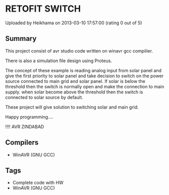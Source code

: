 # RETOFIT SWITCH

Uploaded by Heikhama on 2013-03-10 17:57:00 (rating 0 out of 5)

## Summary

This project consist of avr studio code written on winavr gcc compilier.  

There is also a simulation file design using Proteus.


The concept of these example is reading analog input from solar panel and give the first priority to solar panel and take decision to switch on the power source connected to main grid and solar panel. If solar is below the threshold then the switch is normally open and make the connection to main supply. when solar become above the threshold then the switch is connected to solar source by default.


These project will give solution to switching solar and main grid.


Happy programming....  

!!!! AVR ZINDABAD

## Compilers

- WinAVR (GNU GCC)

## Tags

- Complete code with HW
- WinAVR (GNU GCC)
